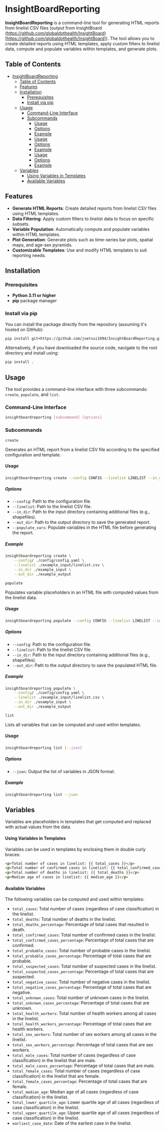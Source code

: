 # InsightBoardReporting

**InsightBoardReporting** is a command-line tool for generating HTML reports from linelist CSV files (output from InsightBoard (https://github.com/globaldothealth/InsightBoard)[https://github.com/globaldothealth/InsightBoard]). The tool allows you to create detailed reports using HTML templates, apply custom filters to linelist data, compute and populate variables within templates, and generate plots.

## Table of Contents

- [InsightBoardReporting](#insightboardreporting)
  - [Table of Contents](#table-of-contents)
  - [Features](#features)
  - [Installation](#installation)
    - [Prerequisites](#prerequisites)
    - [Install via pip](#install-via-pip)
  - [Usage](#usage)
    - [Command-Line Interface](#command-line-interface)
    - [Subcommands](#subcommands)
        - [Usage](#usage-1)
        - [Options](#options)
        - [Example](#example)
        - [Usage](#usage-2)
        - [Options](#options-1)
        - [Example](#example-1)
        - [Usage](#usage-3)
        - [Options](#options-2)
        - [Example](#example-2)
  - [Variables](#variables)
      - [Using Variables in Templates](#using-variables-in-templates)
      - [Available Variables](#available-variables)

## Features

- **Generate HTML Reports**: Create detailed reports from linelist CSV files using HTML templates.
- **Data Filtering**: Apply custom filters to linelist data to focus on specific subsets.
- **Variable Population**: Automatically compute and populate variables within HTML templates.
- **Plot Generation**: Generate plots such as time-series bar plots, spatial maps, and age-sex pyramids.
- **Customizable Templates**: Use and modify HTML templates to suit reporting needs.

## Installation

### Prerequisites

- **Python 3.11 or higher**
- **pip** package manager

### Install via pip

You can install the package directly from the repository (assuming it's hosted on GitHub):

```bash
pip install git+https://github.com/joetsui1994/InsightBoardReporting.git
```

Alternatively, if you have downloaded the source code, navigate to the root directory and install using:

```bash
pip install .
```

## Usage

The tool provides a command-line interface with three subcommands: `create`, `populate`, and `list`.

### Command-Line Interface

```bash
insightboardreporting [subcommand] [options]
```

### Subcommands

`create`

Generates an HTML report from a linelist CSV file according to the specified configuration and template.

##### Usage

```bash
insightboardreporting create --config CONFIG --linelist LINELIST --in_dir IN_DIR --out_dir OUT_DIR
```

##### Options

- `--config`: Path to the configuration file.
- `--linelist`: Path to the linelist CSV file.
- `--in_dir`: Path to the input directory containing additional files (e.g., shapefiles).
- `--out_dir`: Path to the output directory to save the generated report.
- `--populate_vars`: Populate variables in the HTML file before generating the report.

##### Example

```bash
insightboardreporting create \
    --config/ ./config/config.yaml \
    --linelist ./example_input/linelist.csv \
    --in_dir ./example_input \
    --out_dir ./example_output
```

`populate`

Populates variable placeholders in an HTML file with computed values from the linelist data.

##### Usage

```bash
insightboardreporting populate --config CONFIG --linelist LINELIST --in_dir IN_DIR --out_dir OUT_DIR
```

##### Options

- `--config`: Path to the configuration file.
- `--linelist`: Path to the linelist CSV file.
- `--in_dir`: Path to the input directory containing additional files (e.g., shapefiles).
- `--out_dir`: Path to the output directory to save the populated HTML file.

##### Example

```bash
insightboardreporting populate \
    --config/ ./config/config.yaml \
    --linelist ./example_input/linelist.csv \
    --in_dir ./example_input \
    --out_dir ./example_output
```

`list`

Lists all variables that can be computed and used within templates.

##### Usage

```bash
insightboardreporting list [--json]
```

##### Options

- `--json`: Output the list of variables in JSON format.

##### Example

```bash
insightboardreporting list --json
```

## Variables

Variables are placeholders in templates that get computed and replaced with actual values from the data.

#### Using Variables in Templates

Variables can be used in templates by enclosing them in double curly braces:

```html
<p>Total number of cases in linelist: {{ total_cases }}</p>
<p>Total number of confirmed cases in linelist: {{ total_confirmed_cases }}</p>
<p>Total number of deaths in linelist: {{ total_deaths }}</p>
<p>Median age of cases in linelist: {{ median_age }}</p>
```

#### Available Variables

The following variables can be computed and used within templates:

- `total_cases`: Total number of cases (regardless of case classification) in the linelist.
- `total_deaths`: Total number of deaths in the linelist.
- `total_deaths_percentage`: Percentage of total cases that resulted in death.
- `total_confirmed_cases`: Total number of confirmed cases in the linelist.
- `total_confirmed_cases_percentage`: Percentage of total cases that are confirmed.
- `total_probable_cases`: Total number of probable cases in the linelist.
- `total_probable_cases_percentage`: Percentage of total cases that are probable.
- `total_suspected_cases`: Total number of suspected cases in the linelist.
- `total_suspected_cases_percentage`: Percentage of total cases that are suspected.
- `total_negative_cases`: Total number of negative cases in the linelist.
- `total_negative_cases_percentage`: Percentage of total cases that are negative.
- `total_unknown_cases`: Total number of unknown cases in the linelist.
- `total_unknown_cases_percentage`: Percentage of total cases that are unknown.
- `total_health_workers`: Total number of health workers among all cases in the linelist.
- `total_health_workers_percentage`: Percentage of total cases that are health workers.
- `total_sex_workers`: Total number of sex workers among all cases in the linelist.
- `total_sex_workers_percentage`: Percentage of total cases that are sex workers.
- `total_male_cases`: Total number of cases (regardless of case classification) in the linelist that are male.
- `total_male_cases_percentage`: Percentage of total cases that are male.
- `total_female_cases`: Total number of cases (regardless of case classification) in the linelist that are female.
- `total_female_cases_percentage`: Percentage of total cases that are female.
- `total_median_age`: Median age of all cases (regardless of case classification) in the linelist.
- `total_lower_quartile_age`: Lower quartile age of all cases (regardless of case classification) in the linelist.
- `total_upper_quartile_age`: Upper quartile age of all cases (regardless of case classification) in the linelist.
- `earliest_case_date`: Date of the earliest case in the linelist.